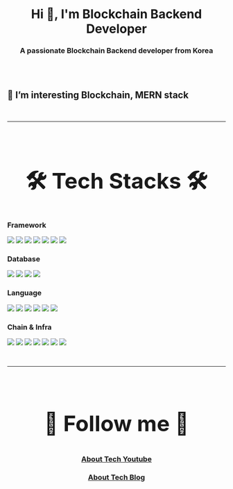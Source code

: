
<h1 align="center">Hi 👋, I'm Blockchain Backend Developer</h1>
<h3 align="center">A passionate Blockchain Backend developer from Korea</h3>

<br/><br/>
## 🌱 I’m interesting **Blockchain, MERN stack**
<br/>
<hr />
<br/>
<h2 align="center" style="font-size:50px;">🛠️ Tech Stacks 🛠️</h2>

### **Framework**
![](https://img.shields.io/badge/NestJS-E0234E.svg?style=for-the-badge&logo=NestJS&logoColor=white)
![](https://img.shields.io/badge/Node.js-339933.svg?style=for-the-badge&logo=nodedotjs&logoColor=white)
![](https://img.shields.io/badge/Express-000000.svg?style=for-the-badge&logo=Express&logoColor=white)
![](https://img.shields.io/badge/Django-092E20.svg?style=for-the-badge&logo=Django&logoColor=white)
![](https://img.shields.io/badge/Spring%20Boot-6DB33F.svg?style=for-the-badge&logo=Spring-Boot&logoColor=white)
![](https://img.shields.io/badge/React-61DAFB.svg?style=for-the-badge&logo=React&logoColor=black)
![](https://img.shields.io/badge/ReactNative-61DAFB.svg?style=for-the-badge&logo=ReactNative&logoColor=black)
<br/>

### Database

![](https://img.shields.io/badge/MongoDB-47A248.svg?style=for-the-badge&logo=MongoDB&logoColor=white)
![](https://img.shields.io/badge/MySQL-4479A1.svg?style=for-the-badge&logo=MySQL&logoColor=white)
![](https://img.shields.io/badge/PostgreSQL-4169E1.svg?style=for-the-badge&logo=PostgreSQL&logoColor=white)
![](https://img.shields.io/badge/Sequelize-52B0E7.svg?style=for-the-badge&logo=Sequelize&logoColor=white)
<br/>

### **Language**

![](https://img.shields.io/badge/TypeScript-3178C6.svg?style=for-the-badge&logo=TypeScript&logoColor=white)
![](https://img.shields.io/badge/JavaScript-F7DF1E.svg?style=for-the-badge&logo=JavaScript&logoColor=black)
![](https://img.shields.io/badge/Python-3776AB.svg?style=for-the-badge&logo=Python&logoColor=white)
![](https://img.shields.io/badge/Markdown-000000.svg?style=for-the-badge&logo=Markdown&logoColor=white)
![](https://img.shields.io/badge/Java-007396?style=for-the-badge&logo=Java&logoColor=white)
![](https://img.shields.io/badge/Solidity-363636.svg?style=for-the-badge&logo=Solidity&logoColor=white)
<br/>


### Chain & Infra

![](https://img.shields.io/badge/Ethereum-3C3C3D.svg?style=for-the-badge&logo=Ethereum&logoColor=white)
<img src="https://img.shields.io/badge/hardhat-EF2D5E?style=for-the-badge&logo=hardhat&logoColor=white">
<img src="https://img.shields.io/badge/klaytn-ECD53F?style=for-the-badge&logo=klaytn&logoColor=white">
<img src="https://img.shields.io/badge/truffle-0B2C4A?style=for-the-badge&logo=truffle&logoColor=white">
![](https://img.shields.io/badge/Web3.js-F16822.svg?style=for-the-badge&logo=web3dotjs&logoColor=white)
<img src="https://img.shields.io/badge/git-F05032?style=for-the-badge&logo=git&logoColor=white">
<img src="https://img.shields.io/badge/docker-2496ED?style=for-the-badge&logo=docker&logoColor=white">
  
<br/>
<hr />
<br/>
<h2 align="center" style="font-size:50px;">🚀️ Follow me 🚀️ </h2>  

<h3 align="center"><a href="https://bit.ly/3Jjc1ha">About Tech Youtube</a></h3>
<h3 align="center"><a href="https://about-tech.tistory.com">About Tech Blog</a></h3>


